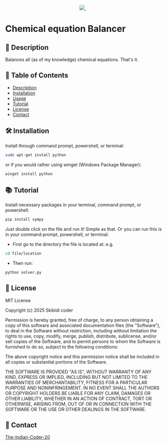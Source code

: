 <p align="center">
  <a href="https://www.python.org/">
    <img src="https://img.shields.io/badge/python-3670A0?style=for-the-badge&logo=python&logoColor=ffdd54" />
  </a>&nbsp;&nbsp;&nbsp;
</p>

# Chemical equation Balancer

## 📌 Description
Balances all (as of my knowledge) chemical equations. That's it.

## 📖 Table of Contents
- [Description](#-description)
- [Installation](#-installation)
- [Usage](#-usage)
- [Tutorial](#-tutorial)
- [License](#-license)
- [Contact](#-contact)

## 🛠 Installation
Install through command prompt, powershell, or terminal:

```bash
sudo apt-get install python
```
or if you would rather using winget (Windows Package Manager):

```bash
winget install python
```



## 📚 Tutorial
Install necessary packages in your terminal, command prompt, or powershell:

```bash
pip install sympy
```
Just double click on the file and run it! Simple as that. Or you can run this is in your command prompt, powershell, or terminal:

- First go to the directory the file is located at:
e.g.
```bash
cd file/location
```
- Then run:
```bash
python solver.py
```

## 📜 License
MIT License

Copyright (c) 2025 Skibidi coder

Permission is hereby granted, free of charge, to any person obtaining a copy
of this software and associated documentation files (the "Software"), to deal
in the Software without restriction, including without limitation the rights
to use, copy, modify, merge, publish, distribute, sublicense, and/or sell
copies of the Software, and to permit persons to whom the Software is
furnished to do so, subject to the following conditions:

The above copyright notice and this permission notice shall be included in all
copies or substantial portions of the Software.

THE SOFTWARE IS PROVIDED "AS IS", WITHOUT WARRANTY OF ANY KIND, EXPRESS OR
IMPLIED, INCLUDING BUT NOT LIMITED TO THE WARRANTIES OF MERCHANTABILITY,
FITNESS FOR A PARTICULAR PURPOSE AND NONINFRINGEMENT. IN NO EVENT SHALL THE
AUTHORS OR COPYRIGHT HOLDERS BE LIABLE FOR ANY CLAIM, DAMAGES OR OTHER
LIABILITY, WHETHER IN AN ACTION OF CONTRACT, TORT OR OTHERWISE, ARISING FROM,
OUT OF OR IN CONNECTION WITH THE SOFTWARE OR THE USE OR OTHER DEALINGS IN THE
SOFTWARE.

## 📩 Contact
<a href="https://github.com/The-Indian-Coder-20">
  <p>The-Indian-Coder-20</p>
</a>
